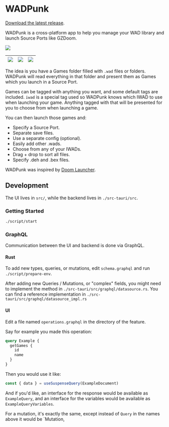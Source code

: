 # WADPunk

[Download the latest release](https://github.com/mikew/wadpunk/releases/latest).

WADPunk is a cross-platform app to help you manage your WAD library and launch
Source Ports like GZDoom.

![](https://raw.githubusercontent.com/mikew/wadpunk/readme-resources/src/game%20list.png)

| ![](https://raw.githubusercontent.com/mikew/wadpunk/readme-resources/src/game%20dialog%20cult%20of%20despair.png) | ![](https://raw.githubusercontent.com/mikew/wadpunk/readme-resources/src/game%20dialog%20golden%20souls%202.png) | ![](https://raw.githubusercontent.com/mikew/wadpunk/readme-resources/src/game%20dialog%20doom%202.png) |
| ----------------------------------------------------------------------------------------------------------------- | ---------------------------------------------------------------------------------------------------------------- | ------------------------------------------------------------------------------------------------------ |

The idea is you have a Games folder filled with `.wad` files or folders. WADPunk
will read everything in that folder and present them as Games which you launch
in a Source Port.

Games can be tagged with anything you want, and some default tags are included.
`iwad` is a special tag used so WADPunk knows which IWAD to use when launching
your game. Anything tagged with that will be presented for you to choose from
when launching a game.

You can then launch those games and:

- Specify a Source Port.
- Separate save files.
- Use a separate config (optional).
- Easily add other .wads.
- Choose from any of your IWADs.
- Drag + drop to sort all files.
- Specify .deh and .bex files.

WADPunk was inspired by [Doom Launcher](https://github.com/nstlaurent/DoomLauncher).

## Development

The UI lives in `src/`, while the backend lives in `./src-tauri/src`.

### Getting Started

```sh
./script/start
```

### GraphQL

Communication between the UI and backend is done via GraphQL.

#### Rust

To add new types, queries, or mutations, edit `schema.graphql` and run
`./script/prepare-env`.

After adding new Queries / Mutations, or "complex" fields, you might need to
implement the method in `./src-tauri/src/graphql/datasource.rs`. You can find a
reference implementation in `./src-tauri/src/graphql/datasource_impl.rs`

#### UI

Edit a file named `operations.graphql` in the directory of the feature.

Say for example you made this operation:

```graphql
query Example {
  getGames {
    id
    name
  }
}
```

Then you would use it like:

```ts
const { data } = useSuspenseQuery(ExampleDocument)
```

And if you'd like, an interface for the response would be available as
`ExampleQuery`, and an interface for the variables would be available as
`ExampleQueryVariables`.

For a mutation, it's exactly the same, except instead of `Query` in the names
above it would be `Mutation,
